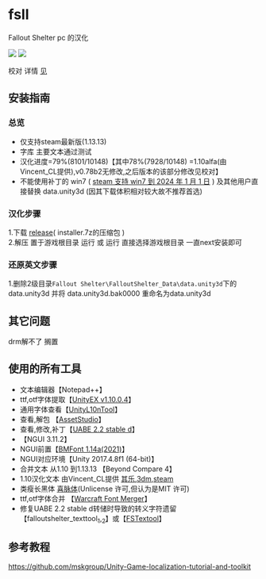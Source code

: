 # fsll
Fallout Shelter pc 的汉化<br>

[![](https://img.shields.io/badge/进度-79%25-98c6f4?style=flat)](https://github.com/mkitto/fsll/releases/tag/v0.79_b3) [![](https://img.shields.io/github/downloads/mkitto/fsll/total?label=总下载量&style=flat)](https://github.com/mkitto/fsll/releases)

校对 详情 [见](https://github.com/mkitto/fsll/tree/development/resources/sc)

## 安装指南

### 总览
* 仅支持steam最新版(1.13.13) <br>
* 字库 主要文本通过测试 <br>
* 汉化进度=79%(8101/10148)【其中78%(7928/10148) =1.10alfa(由Vincent_CL提供),v0.78b2无修改,之后版本的该部分修改见校对】 <br>
* 不能使用补丁的 win7 ( [steam 支持 win7 到 2024 年 1 月 1 日](https://help.steampowered.com/zh-cn/faqs/view/4784-4F2B-1321-800A) ) 及其他用户直接替换 data.unity3d (因其下载体积相对较大故不推荐首选) <br>

### 汉化步骤
1.下载 [release](https://github.com/mkitto/fsll/releases)( installer.7z的压缩包 )<br> 
2.解压 置于游戏根目录 运行 或 运行 直接选择游戏根目录 一直next安装即可<br>

### 还原英文步骤
1.删除2级目录`Fallout Shelter\FalloutShelter_Data\data.unity3d`下的 data.unity3d 并将 data.unity3d.bak0000 重命名为data.unity3d <br>

## 其它问题
drm解不了 搁置 

## 使用的所有工具
- 文本编辑器【Notepad++】
- ttf,otf字体提取【[UnityEX v1.10.0.4](https://forum.zoneofgames.ru/topic/36240-unityex/)】
- 通用字体查看【[UnityL10nTool](https://github.com/dmc31a42/UnityL10nTool/tree/master/UnityL10nTool)】
- 查看,解包 【[AssetStudio](https://github.com/Perfare/AssetStudio)】
- 查看,修改,补丁【[UABE 2.2 stable d](https://github.com/SeriousCache/UABE)】
- 【NGUI 3.11.2】
- NGUI前置【[BMFont 1.14a(2021)](http://www.angelcode.com/)】
- NGUI对应环境【Unity 2017.4.8f1 (64-bit)】
- 合并文本 从1.10 到1.13.13 【Beyond Compare 4】
- 1.10汉化文本 由Vincent_CL提供 [其乐](https://keylol.com/t242557-1-1),[3dm](https://bbs.3dmgame.com/forum.php?mod=viewthread&tid=5507287),[steam](https://steamcommunity.com/id/vincl/recommended/588430/)
- 类瘦长黑体 [喜脉体](http://www.fontsdown.com/thread-168.html)(Unlicense 许可,但认为是MIT 许可)
- ttf,otf字体合并 【[Warcraft Font Merger](https://github.com/nowar-fonts/Warcraft-Font-Merger)】
- 修复UABE 2.2 stable d转储时导致的转义字符遗留【falloutshelter_texttool[<sub>1</sub>](https://zenhax.com/viewtopic.php?f=12&t=2770),[<sub>2</sub>](https://zenhax.com/viewtopic.php?t=645)】或【[FSTextool](https://github.com/mkitto/fsll/tree/development/FSTextool)】

## 参考教程
https://github.com/mskgroup/Unity-Game-localization-tutorial-and-toolkit
